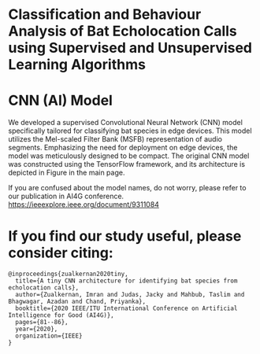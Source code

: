 # Classification and Behaviour Analysis of Bat Echolocation Calls using Supervised and Unsupervised Learning Algorithms


# CNN (AI) Model
We developed a supervised Convolutional Neural Network (CNN) model specifically tailored for classifying bat species in edge devices. This model utilizes the Mel-scaled Filter Bank (MSFB) representation of audio segments. Emphasizing the need for deployment on edge devices, the model was meticulously designed to be compact. The original CNN model was constructed using the TensorFlow framework, and its architecture is depicted in Figure in the main page.

If you are confused about the model names, do not worry, please refer to our publication in AI4G conference.
https://ieeexplore.ieee.org/document/9311084

# If you find our study useful, please consider citing: 
```
@inproceedings{zualkernan2020tiny,
  title={A tiny CNN architecture for identifying bat species from echolocation calls},
  author={Zualkernan, Imran and Judas, Jacky and Mahbub, Taslim and Bhagwagar, Azadan and Chand, Priyanka},
  booktitle={2020 IEEE/ITU International Conference on Artificial Intelligence for Good (AI4G)},
  pages={81--86},
  year={2020},
  organization={IEEE}
}
```
